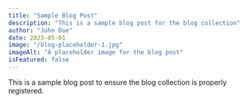 ```yaml
---
title: "Sample Blog Post"
description: "This is a sample blog post for the blog collection"
author: "John Doe"
date: 2023-05-01
image: "/blog-placeholder-1.jpg"
imageAlt: "A placeholder image for the blog post"
isFeatured: false
---
```


This is a sample blog post to ensure the blog collection is properly registered.
